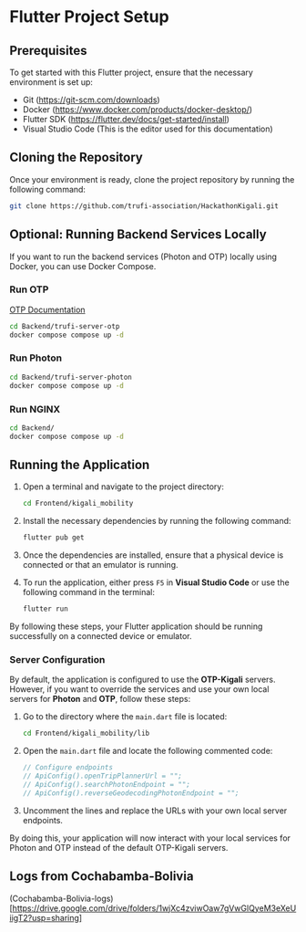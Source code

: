 
# Flutter Project Setup

## Prerequisites

To get started with this Flutter project, ensure that the necessary environment is set up:

- Git (https://git-scm.com/downloads)
- Docker (https://www.docker.com/products/docker-desktop/)
- Flutter SDK (https://flutter.dev/docs/get-started/install)
- Visual Studio Code (This is the editor used for this documentation)

## Cloning the Repository

Once your environment is ready, clone the project repository by running the following command:

```bash
git clone https://github.com/trufi-association/HackathonKigali.git
```


## Optional: Running Backend Services Locally

If you want to run the backend services (Photon and OTP) locally using Docker, you can use Docker Compose.
### Run OTP
[OTP Documentation](https://docs.opentripplanner.org/en/v2.4.0/)
   ```bash
   cd Backend/trufi-server-otp
   docker compose compose up -d
   ```

### Run Photon
   ```bash
   cd Backend/trufi-server-photon
   docker compose compose up -d
   ```
### Run NGINX

   ```bash
   cd Backend/
   docker compose compose up -d
   ```


## Running the Application

1. Open a terminal and navigate to the project directory:

   ```bash
   cd Frontend/kigali_mobility
   ```

2. Install the necessary dependencies by running the following command:

   ```bash
   flutter pub get
   ```

3. Once the dependencies are installed, ensure that a physical device is connected or that an emulator is running.

4. To run the application, either press `F5` in **Visual Studio Code** or use the following command in the terminal:

   ```bash
   flutter run
   ```

By following these steps, your Flutter application should be running successfully on a connected device or emulator.

### Server Configuration

By default, the application is configured to use the **OTP-Kigali** servers. However, if you want to override the services and use your own local servers for **Photon** and **OTP**, follow these steps:

1. Go to the directory where the `main.dart` file is located:

   ```bash
   cd Frontend/kigali_mobility/lib
   ```

2. Open the `main.dart` file and locate the following commented code:

   ```dart
   // Configure endpoints
   // ApiConfig().openTripPlannerUrl = "";
   // ApiConfig().searchPhotonEndpoint = "";
   // ApiConfig().reverseGeodecodingPhotonEndpoint = "";
   ```

3. Uncomment the lines and replace the URLs with your own local server endpoints.

By doing this, your application will now interact with your local services for Photon and OTP instead of the default OTP-Kigali servers.

## Logs from Cochabamba-Bolivia

(Cochabamba-Bolivia-logs)[https://drive.google.com/drive/folders/1wjXc4zviwOaw7gVwGlQyeM3eXeUiigT2?usp=sharing]